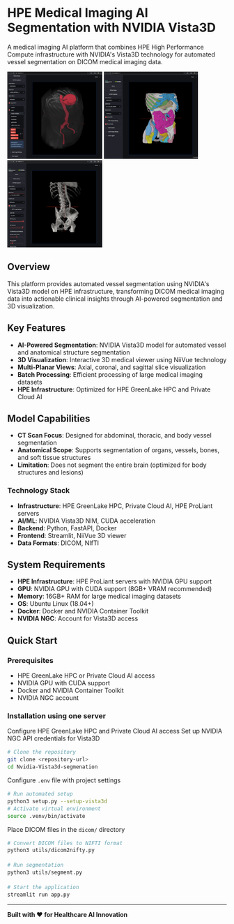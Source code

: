 # HPE Medical Imaging AI Segmentation with NVIDIA Vista3D

A medical imaging AI platform that combines HPE High Performance Compute infrastructure with NVIDIA's Vista3D technology for automated vessel segmentation on DICOM medical imaging data.

<img src="assets/images/1.png" height=200 > <img src="assets/images/2.png" height=200 > <img src="assets/images/3.png" height=200 >

## Overview

This platform provides automated vessel segmentation using NVIDIA's Vista3D model on HPE infrastructure, transforming DICOM medical imaging data into actionable clinical insights through AI-powered segmentation and 3D visualization.

## Key Features

- **AI-Powered Segmentation**: NVIDIA Vista3D model for automated vessel and anatomical structure segmentation
- **3D Visualization**: Interactive 3D medical viewer using NiiVue technology
- **Multi-Planar Views**: Axial, coronal, and sagittal slice visualization
- **Batch Processing**: Efficient processing of large medical imaging datasets
- **HPE Infrastructure**: Optimized for HPE GreenLake HPC and Private Cloud AI

## Model Capabilities

- **CT Scan Focus**: Designed for abdominal, thoracic, and body vessel segmentation
- **Anatomical Scope**: Supports segmentation of organs, vessels, bones, and soft tissue structures
- **Limitation**: Does not segment the entire brain (optimized for body structures and lesions)


### Technology Stack
- **Infrastructure**: HPE GreenLake HPC, Private Cloud AI, HPE ProLiant servers
- **AI/ML**: NVIDIA Vista3D NIM, CUDA acceleration
- **Backend**: Python, FastAPI, Docker
- **Frontend**: Streamlit, NiiVue 3D viewer
- **Data Formats**: DICOM, NIfTI

## System Requirements

- **HPE Infrastructure**: HPE ProLiant servers with NVIDIA GPU support
- **GPU**: NVIDIA GPU with CUDA support (8GB+ VRAM recommended)
- **Memory**: 16GB+ RAM for large medical imaging datasets
- **OS**: Ubuntu Linux (18.04+)
- **Docker**: Docker and NVIDIA Container Toolkit
- **NVIDIA NGC**: Account for Vista3D access

## Quick Start

### Prerequisites
- HPE GreenLake HPC or Private Cloud AI access
- NVIDIA GPU with CUDA support
- Docker and NVIDIA Container Toolkit
- NVIDIA NGC account

### Installation using one server

Configure HPE GreenLake HPC and Private Cloud AI access
Set up NVIDIA NGC API credentials for Vista3D


```bash
# Clone the repository
git clone <repository-url>
cd Nvidia-Vista3d-segmenation
```
Configure `.env` file with project settings

```bash
# Run automated setup
python3 setup.py --setup-vista3d 
# Activate virtual environment
source .venv/bin/activate 
```

Place DICOM files in the `dicom/` directory        

```bash
# Convert DICOM files to NIFTI format
python3 utils/dicom2nifty.py

# Run segmentation
python3 utils/segment.py

# Start the application
streamlit run app.py
```

---

**Built with ❤️ for Healthcare AI Innovation**
